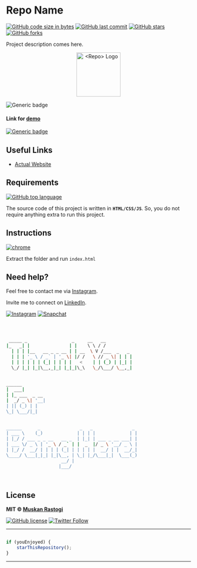 # Repo Name

[![GitHub code size in bytes](https://img.shields.io/github/languages/code-size/muskanrastogi1/<Repo>?logo=github&style=social)](https://github.com/muskanrastogi1/) [![GitHub last commit](https://img.shields.io/github/last-commit/muskanrastogi1/<Repo>?style=social&logo=git)](https://github.com/muskanrastogi1/) [![GitHub stars](https://img.shields.io/github/stars/muskanrastogi1/<Repo>?style=social)](https://github.com/muskanrastogi1/<Repo>/stargazers) [![GitHub forks](https://img.shields.io/github/forks/muskanrastogi1/<Repo>?style=social&logo=git)](https://github.com/muskanrastogi1/<Repo>/network)

Project description comes here.

<p align="center">
<a href="#!">
<img src="https://github.com/muskanrastogi1/<Repo>/blob/master/Assets/app-icon-64%402x.png" width="120px" height="120px" alt="<Repo> Logo"/>
</a>
</p>

![Generic badge](https://img.shields.io/badge/Random-Swag-orange) 

#### Link for [demo](#!) 
[![Generic badge](https://img.shields.io/badge/view-demo-orange)](#!)

## Useful Links

- [Actual Website](#!)

## Requirements

[![GitHub top language](https://img.shields.io/github/languages/top/muskanrastogi1/<Repo>?logo=javascript&style=social)](https://github.com/muskanrastogi1/)

The source code of this project is written in **`HTML/CSS/JS`**. So, you do not require anything extra to run this project.

## Instructions

[![chrome](https://img.shields.io/badge/Open-index.html-lightgrey.svg?logo=google-chrome&style=popout&logoColor=red)](#!)

Extract the folder and run `index.html`


## Need help?


Feel free to contact me via [Instagram](https://www.instagram.com/muskanrastogi1/).

Invite me to connect on [LinkedIn](https://www.linkedin.com/in/muskanrastogi/).

 [![Instagram](https://img.shields.io/badge/Instagram-follow-purple.svg?logo=instagram&logoColor=white)](https://www.instagram.com/muskanrastogi1/) [![Snapchat](https://img.shields.io/badge/Snapchat-add-yellow.svg?logo=snapchat&logoColor=white)](https://www.snapchat.com/add/muskanrastogi01) 


```bash



 _____ _                 _     __   __            
|_   _| |               | |    \ \ / /            
  | | | |__   __ _ _ __ | | __  \ V /___  _   _   
  | | | '_ \ / _` | '_ \| |/ /   \ // _ \| | | |  
  | | | | | | (_| | | | |   <    | | (_) | |_| |  
  \_/ |_| |_|\__,_|_| |_|_|\_\   \_/\___/ \__,_|  
                                                  
                                                  
______                                            
|  ___|                                           
| |_ ___  _ __                                    
|  _/ _ \| '__|                                   
| || (_) | |                                      
\_| \___/|_|                                      
                                                  
                                                  
______      _               _   _               _ 
| ___ \    (_)             | | | |             | |
| |_/ / ___ _ _ __   __ _  | |_| | ___ _ __ ___| |
| ___ \/ _ \ | '_ \ / _` | |  _  |/ _ \ '__/ _ \ |
| |_/ /  __/ | | | | (_| | | | | |  __/ | |  __/_|
\____/ \___|_|_| |_|\__, | \_| |_/\___|_|  \___(_)
                     __/ |                        
                    |___/                         

 


```

## License

**MIT &copy; [Muskan Rastogi](https://github.com/muskanrastogi1/<Repo>/blob/master/LICENSE)**

[![GitHub license](https://img.shields.io/github/license/muskanrastogi1/<Repo>?style=social&logo=github)](https://github.com/muskanrastogi1/<Repo>/blob/master/LICENSE) [![Twitter Follow](https://img.shields.io/twitter/follow/muskan_rastogi1?style=social)](https://twitter.com/muskan_rastogi1)

---------

```javascript

if (youEnjoyed) {
    starThisRepository();
}

```

-----------

